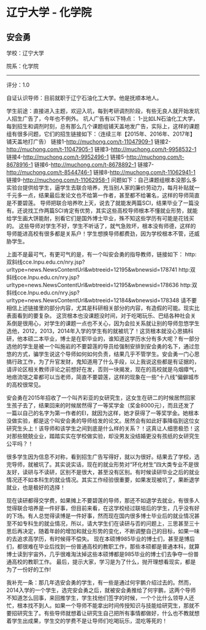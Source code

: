# 辽宁大学 - 化学院

## 安会勇

学校：辽宁大学

院系：化学院

* * *

评分：1.0

自证认识导师：目前就职于辽宁石油化工大学。他是抚顺本地人。

学生前途：直接进入主题，欢迎入坑，每到考研调剂阶段，有些无良人就开始发坑人招生广告了，今年也不例外。
坑人广告有以下特点：
1-比如LN石油化工大学，每到招生和调剂时刻，总有那么几个课题组铺天盖地发广告，实际上，这样的课题组有很多问题，它们的招生链接如下：（连续三年【2015年、2016年、2017年】铺天盖地打广告）
链接1-http://muchong.com/t-11047909-1
链接2-http://muchong.com/t-11047905-1
链接3-http://muchong.com/t-9958532-1
链接4-http://muchong.com/t-9952496-1
链接5-http://muchong.com/t-8678916-1
链接6-http://muchong.com/t-8678892-1
链接7-http://muchong.com/t-8544746-1
链接8-http://muchong.com/t-11062941-1
链接9-http://muchong.com/t-11062958-1
问题如下：自己课题组根本没那么多实验台提供给学生，逼学生去联合培养，充当别人家的廉价劳动力，每月补贴就一千元多一点，结果最后发论文也不给第一作者，甚至都不给署名，这样的导师简直是不要碧莲。
导师把联合培养吹上天，说去了就能发两篇SCI，结果毕业了一篇没有。还说找工作两篇SCI肯定有优势，其实这些高校导师根本不懂就业形势，就能给学生画大饼能耐，别看它们是国外博士毕业，殊不知这些学历有可能是花钱买的。
这些导师对学生不好，学生不听话了，就气急败坏，根本没有师德，这样的导师能进高校有很多都是关系户！学生想换导师都费劲，因为学校根本不管，还威胁学生。

上面不是最可气，有更可气的是，有一个叫安会勇的指导教师，链接如下：
http:双斜线cce.lnpu.edu.cn/nry.jsp?urltype=news.NewsContentUrl&amp;wbtreeid=12195&amp;wbnewsid=178741
http:双斜线cce.lnpu.edu.cn/nry.jsp?urltype=news.NewsContentUrl&amp;wbtreeid=12195&amp;wbnewsid=178636
http:双斜线cce.lnpu.edu.cn/nry.jsp?urltype=news.NewsContentUrl&amp;wbtreeid=12184&amp;wbnewsid=178348
请不要相信上述链接里的部分内容，尤其是科研相关部分的内容，有造假的可能。现实比表面看到的要复杂。
这货根本也没课题没时间，对于吃喝玩乐、巴结各种社会关系倒是很用心，对学生的课题一点也不关心，因为会拉关系就让别的导师忽悠学生选他，2012，2013，2014年入学的学生有的就被坑了！这货根本就没心思搞科研，他本硕二本毕业，博士是在职毕业的，谁知道这学历水分有多大呢？有一部分选他的学生是被一个叫施岩的不要碧莲的导员给强制安排到安会勇的名下，通过忽悠的方式，骗学生说这个导师如何如何负责，结果几乎不管学生。安会勇一门心思搞行政工作，为了升官发财，鬼知道用了什么手段，以上我说这些都是有证据的，请评论区相关教师评论之前想好在发，否则一块揭发，现在的高校就是乌烟瘴气，地痞流氓之辈都可以当老师，简直不要碧莲，这样的现象在一些“十八线”偏僻城市的高校很常见。

安会勇在2015年招收了一个叫齐彩亚的女研究生，这女生在研二的时候居然回家生孩子去了，结果回来的时候居然得了一等奖学金（奖金8000元），而且还发了一篇以自己的名字为第一作者的EI，就因为这样，她才获得了一等奖学金。她根本没做实验，都是这个叫安会勇的导师给发的论文。居然会有如此好事降临到这位女研究生头上！该导师和该学生之间到底是什么样的关系？！这真让人细思极恐！这对那些兢兢业业，踏踏实实在学校做实验，却没男友没结婚更没有孩纸的女研究生公平吗？！

很多学生因为信息不对称，看到招生广告写得好，就以为很好。结果去了学校，选完导师，就被坑了。其实说实话，现在的就业形势对“环化材生”四大类专业不是很友好，读研与不读研，区别不是很大，甚至没有区别。有时候读研毕业之后的就业情况还不如本科生的就业情况。其实工作经验很重要，如果发现被坑了，果断退学就业，也是极好的选择！

现在读研都得交学费，如果摊上不要碧莲的导师，那还不如退学去就业，有很多人觉得联合培养是一件好事，但目前来看，在这学校经过联培后的学生，几乎没有好的下场。有人总觉得读博是一件好事，然而现在国内很多博士毕业后的就业情况甚至不如专科生的就业情况，所以，请大学生们在读研与否的问题上，三思甚至三十思后再决定，随着年龄的增加和就业形势的变化，不断调整自己的目标，如果一味的去追求高学历，有时候得不偿失。
现在本硕博985毕业的博士们，甚至是博后们，都很难在毕业后找到一份普通高校的教职工作，那些本硕都是普通本科，就算博士读到宇宙外，几乎很难淘汰掉这些本硕博都是985毕业的博士们去争夺一份普通高校的教职工作。
最后，提示大家，学习是为了什么，抛开理想看现实，都是为了一份好的工作!

我补充一条：那几年选安会勇的学生，有一些是通过何宇鹏介绍过去的。然而，2014入学的一个学生，选完安会勇之后，就被安会勇推给了何宇鹏，这两个导师不知道怎么回事，来回推学生，学生找他们签字的时候，一个个比什么领导人还忙，根本找不到人。如果一个导师不能拿出时间传授知识与技能给研究生，那就不要招研究生了。有些导师就想着让研究生自己把所有事情都做好，什么也不教就想着学生出成果，学生交的学费不是让导师们吃喝玩乐，混吃等死的！